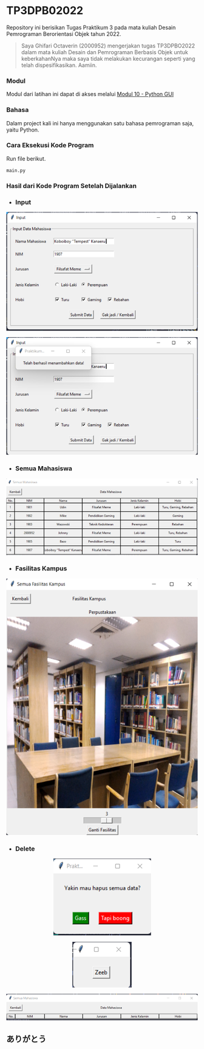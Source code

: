 # TP3DPB02022

Repository ini berisikan Tugas Praktikum 3 pada mata kuliah Desain Pemrograman Berorientasi Objek tahun 2022.

> Saya Ghifari Octaverin (2000952) mengerjakan tugas TP3DPBO2022 dalam mata kuliah Desain dan Pemrograman Berbasis Objek untuk keberkahanNya maka saya tidak melakukan kecurangan seperti yang telah dispesifikasikan. Aamiin.

### Modul

Modul dari latihan ini dapat di akses melalui [Modul 10 - Python GUI](https://docs.google.com/document/d/1cEc7hyObuEN9CYPcYM4HGagwb8t96s4g/edit)

### Bahasa

Dalam project kali ini hanya menggunakan satu bahasa pemrograman saja, yaitu Python.

### Cara Eksekusi Kode Program

Run file berikut.

```
main.py
```

### Hasil dari Kode Program Setelah Dijalankan

- ### Input

<p align="center">
  <img src="https://github.com/ghifari21/TP3DPBO2022/blob/59b5970b0d9347b0cc9e1187a65384eb3f352f5d/Screenshots/Input.png" alt="Input"/>
</p>
<p align="center">
  <img src="https://github.com/ghifari21/TP3DPBO2022/blob/59b5970b0d9347b0cc9e1187a65384eb3f352f5d/Screenshots/Input_Success.png" alt="Input Success"/>
</p>

- ### Semua Mahasiswa

<p align="center">
  <img src="https://github.com/ghifari21/TP3DPBO2022/blob/59b5970b0d9347b0cc9e1187a65384eb3f352f5d/Screenshots/Semua_Mahasiswa.png" alt="Semua Mahasiswa"/>
</p>

- ### Fasilitas Kampus

<p align="center">
  <img src="https://github.com/ghifari21/TP3DPBO2022/blob/59b5970b0d9347b0cc9e1187a65384eb3f352f5d/Screenshots/Fasilitas.png" alt="Fasilitas Kampus"/>
</p>

- ### Delete
<p align="center">
  <img src="https://github.com/ghifari21/TP3DPBO2022/blob/59b5970b0d9347b0cc9e1187a65384eb3f352f5d/Screenshots/Delete.png" alt="Delete"/>
</p>
<p align="center">
  <img src="https://github.com/ghifari21/TP3DPBO2022/blob/59b5970b0d9347b0cc9e1187a65384eb3f352f5d/Screenshots/Delete_Success.png" alt="Delete Success"/>
</p>
<p align="center">
  <img src="https://github.com/ghifari21/TP3DPBO2022/blob/59b5970b0d9347b0cc9e1187a65384eb3f352f5d/Screenshots/Delete_Result.png" alt="Delete Result"/>
</p>

## ありがとう
